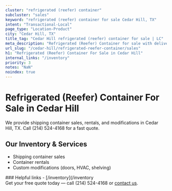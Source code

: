 ```yaml
---
cluster: "refrigerated (reefer) container"
subcluster: "sales"
keyword: "refrigerated (reefer) container for sale Cedar Hill, TX"
intent: "Transactional-Local"
page_type: "Location-Product"
city: "Cedar Hill, TX"
title_tag: "Cedar Hill refrigerated (reefer) container for sale | LC"
meta_description: "Refrigerated (Reefer) Container for sale with delivery in Cedar Hill, TX. LC Container — local Since 2003. Get pricing today."
url_slug: "/cedar-hill/refrigerated-reefer-container/sales"
h1: "Refrigerated (Reefer) Container For Sale in Cedar Hill"
internal_links: "/inventory"
priority: 3
notes: "NaN"
noindex: true
---
```


# Refrigerated (Reefer) Container For Sale in Cedar Hill

We provide shipping container sales, rentals, and modifications in Cedar Hill, TX. Call (214) 524-4168 for a fast quote.

## Our Inventory & Services
- Shipping container sales
- Container rentals
- Custom modifications (doors, HVAC, shelving)

<div data-section="internal-links">
### Helpful links
- [/inventory](/inventory
</div>

<div data-section="cta">
Get your free quote today — call (214) 524-4168 or <a href="/contact">contact us</a>.
</div>

<script type="application/ld+json">{"@context":"https://schema.org","@type":"FAQPage","mainEntity":[{"@type":"Question","name":"How much does delivery cost in Cedar Hill, TX?","acceptedAnswer":{"@type":"Answer","text":"Delivery costs vary by distance and container size. Most deliveries in Cedar Hill, TX range from $150-$300. Call (214) 524-4168 for an exact quote based on your specific location."}},{"@type":"Question","name":"Do you offer financing or payment plans?","acceptedAnswer":{"@type":"Answer","text":"We accept major credit cards, checks, and can discuss commercial terms for bulk purchases. Call (214) 524-4168 to discuss options."}},{"@type":"Question","name":"Can you customize containers in Cedar Hill, TX?","acceptedAnswer":{"@type":"Answer","text":"Yes — we perform modifications like doors, HVAC, insulation, and shelving. Request a custom quote at (214) 524-4168 or via our contact form."}}]}</script>
